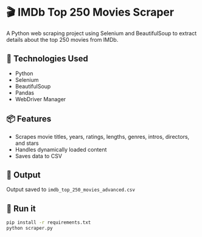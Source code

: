# 🎬 IMDb Top 250 Movies Scraper

A Python web scraping project using Selenium and BeautifulSoup to extract details about the top 250 movies from IMDb.

## 🧰 Technologies Used
- Python
- Selenium
- BeautifulSoup
- Pandas
- WebDriver Manager

## 📦 Features
- Scrapes movie titles, years, ratings, lengths, genres, intros, directors, and stars
- Handles dynamically loaded content
- Saves data to CSV

## 📁 Output
Output saved to `imdb_top_250_movies_advanced.csv`

## 🚀 Run it
```bash
pip install -r requirements.txt
python scraper.py
